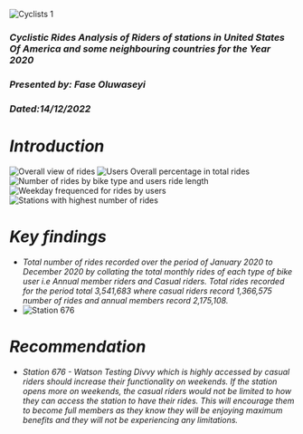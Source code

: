 ![Cyclists 1](https://github.com/SEYI-FASE/Belladata/assets/134503256/860a78fe-6447-4bff-93ee-d58304c72757)

### *Cyclistic Rides Analysis of Riders of stations in United States Of America and some neighbouring countries for the Year 2020*
### *Presented by: Fase Oluwaseyi*
### *Dated:14/12/2022*

# *Introduction*
![Overall view of rides](https://github.com/SEYI-FASE/Belladata/assets/134503256/27dbe062-9763-487c-b168-57a8e4e49cf7)
![Users Overall percentage in total rides](https://github.com/SEYI-FASE/Belladata/assets/134503256/88cfc3c4-4e11-4bc0-bfe9-e64042946726)
![Number of rides by bike type and users ride length  ](https://github.com/SEYI-FASE/Belladata/assets/134503256/5cc14c74-1b1d-411b-9a7c-e7ae0ee1ec9a)
![Weekday frequenced for rides by users ](https://github.com/SEYI-FASE/Belladata/assets/134503256/55ce44d4-a0ae-4f07-978f-9e4455873ad0)
![Stations with highest number of rides ](https://github.com/SEYI-FASE/Belladata/assets/134503256/949bd393-a8eb-447d-bbf3-1975defa436d)

# *Key findings*
* *Total number of rides recorded over the period of January 2020 to December 2020 by collating the total monthly rides of each type of bike user i.e Annual member riders and Casual riders. Total rides recorded for the period total 3,541,683 where casual riders record 1,366,575 number of rides and annual members record 2,175,108.*
* ![Station 676 ](https://github.com/SEYI-FASE/Belladata/assets/134503256/3741ef23-c59b-47ce-aeb3-ba21e369f218)

# *Recommendation*
* *Station 676 - Watson Testing Divvy which is highly accessed by casual riders should increase their functionality on weekends. If the station opens more on weekends, the casual riders would not be limited to how they can access the station to have their rides. This will encourage them to become full members as they know they will be enjoying maximum benefits and they will not be experiencing any limitations.*

